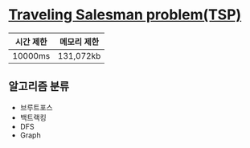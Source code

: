 # [Traveling Salesman problem(TSP)](https://www.acmicpc.net/problem/10971)

| 시간 제한 | 메모리 제한 |
| :-------: | :---------: |
|  10000ms  |  131,072kb  |

## 알고리즘 분류

- 브루트포스
- 백트랙킹
- DFS
- Graph
